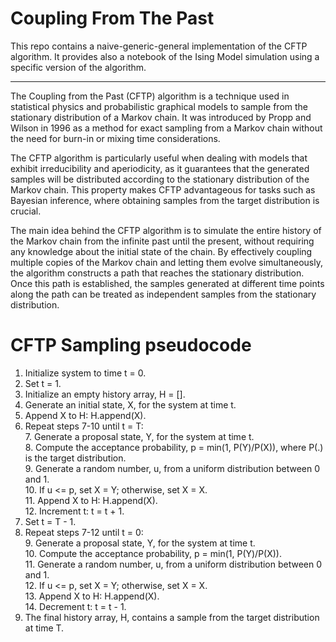 # Coupling From The Past

This repo contains a naive-generic-general implementation of the CFTP algorithm. It provides also a notebook of the Ising Model simulation using a specific version of the algorithm.

***

The Coupling from the Past (CFTP) algorithm is a technique used in statistical physics and probabilistic graphical models to sample
from the stationary distribution of a Markov chain. It was introduced by Propp and Wilson in 1996 as a method for exact sampling from
a Markov chain without the need for burn-in or mixing time considerations.

The CFTP algorithm is particularly useful when dealing with models that exhibit irreducibility and aperiodicity, as it guarantees that 
the generated samples will be distributed according to the stationary distribution of the Markov chain. This property makes CFTP 
advantageous for tasks such as Bayesian inference, where obtaining samples from the target distribution is crucial.

The main idea behind the CFTP algorithm is to simulate the entire history of the Markov chain from the infinite past until the present,
without requiring any knowledge about the initial state of the chain. By effectively coupling multiple copies of the Markov chain and 
letting them evolve simultaneously, the algorithm constructs a path that reaches the stationary distribution. Once this path is established,
the samples generated at different time points along the path can be treated as independent samples from the stationary distribution.

# CFTP Sampling pseudocode
1. Initialize system to time t = 0.
2. Set t = 1.
3. Initialize an empty history array, H = [].
4. Generate an initial state, X, for the system at time t.
5. Append X to H: H.append(X).
6. Repeat steps 7-10 until t = T:\
    7. Generate a proposal state, Y, for the system at time t.\
    8. Compute the acceptance probability, p = min(1, P(Y)/P(X)), where P(.) is the target distribution.\
    9. Generate a random number, u, from a uniform distribution between 0 and 1.\
    10. If u <= p, set X = Y; otherwise, set X = X.\
    11. Append X to H: H.append(X).\
    12. Increment t: t = t + 1.
7. Set t = T - 1.
8. Repeat steps 7-12 until t = 0:\
    9. Generate a proposal state, Y, for the system at time t.\
    10. Compute the acceptance probability, p = min(1, P(Y)/P(X)).\
    11. Generate a random number, u, from a uniform distribution between 0 and 1.\
    12. If u <= p, set X = Y; otherwise, set X = X.\
    13. Append X to H: H.append(X).\
    14. Decrement t: t = t - 1.
15. The final history array, H, contains a sample from the target distribution at time T.
